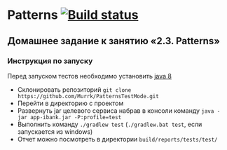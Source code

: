 # Patterns [![Build status](https://ci.appveyor.com/api/projects/status/xx5tohq43d4k7hyq?svg=true)](https://ci.appveyor.com/project/Murrk/patternstestmode)

## Домашнее задание к занятию «2.3. Patterns»

### Инструкция по запуску

Перед запуском тестов необходимо установить [java 8](https://www.oracle.com/technetwork/java/javase/downloads/2133151)

* Склонировать репозиторий `git clone https://github.com/Murrk/PatternsTestMode.git`
* Перейти в директорию с проектом
* Развернуть jar целевого сервиса набрав в консоли команду `java -jar app-ibank.jar -P:profile=test`
* Выполнить команду `./gradlew test` (`./gradlew.bat test`, если запускается из windows)
* Отчет можно посмотреть в директории `build/reports/tests/test/`
